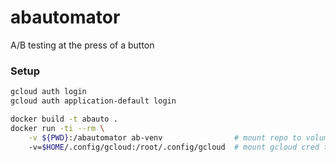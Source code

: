 # abautomator
A/B testing at the press of a button


### Setup

```bash
gcloud auth login
gcloud auth application-default login

docker build -t abauto .
docker run -ti --rm \
    -v ${PWD}:/abautomator ab-venv                # mount repo to volume
    -v=$HOME/.config/gcloud:/root/.config/gcloud  # mount gcloud cred to vol
```